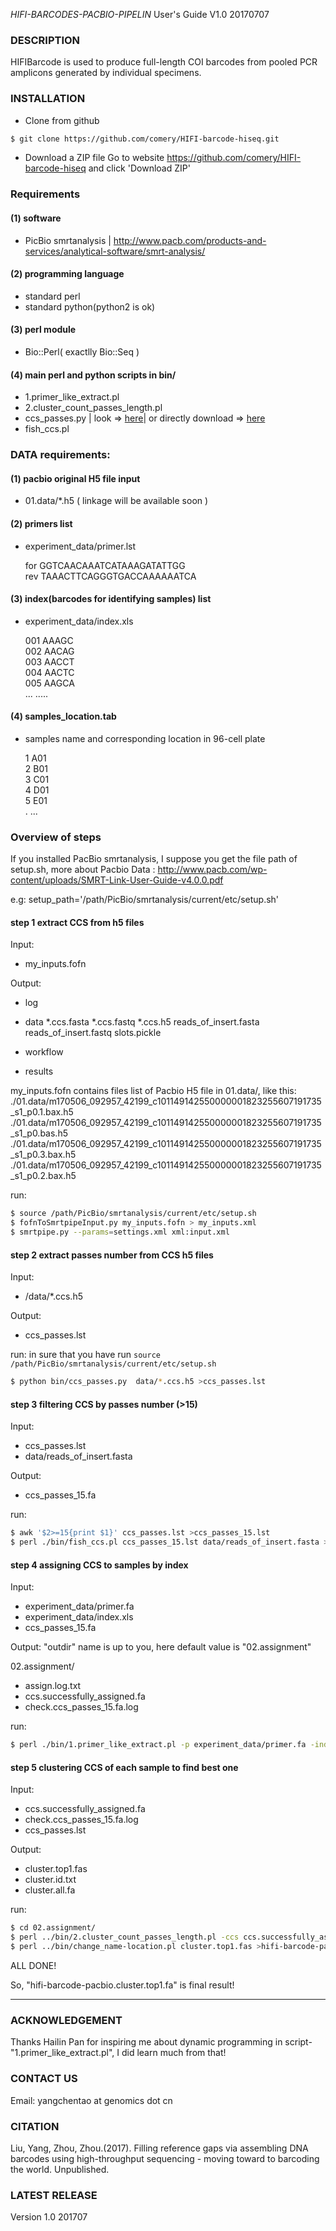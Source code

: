 *HIFI-BARCODES-PACBIO-PIPELIN* User's Guide V1.0 20170707


### DESCRIPTION
HIFIBarcode is used to produce full-length COI barcodes from pooled PCR
amplicons generated by individual specimens.

### INSTALLATION
- Clone from github
```bash
$ git clone https://github.com/comery/HIFI-barcode-hiseq.git
```
- Download a ZIP file
Go to website https://github.com/comery/HIFI-barcode-hiseq and click 'Download ZIP'
### Requirements 
#### (1) software 
- PicBio smrtanalysis | http://www.pacb.com/products-and-services/analytical-software/smrt-analysis/

#### (2) programming language
 - standard perl
 - standard python(python2 is ok)

#### (3) perl module
 - Bio::Perl( exactlly Bio::Seq )

#### (4) main perl and python scripts in bin/
 - 1.primer_like_extract.pl
 - 2.cluster_count_passes_length.pl
 - ccs_passes.py | look => [here](https://github.com/PacificBiosciences/Bioinformatics-Training/wiki/Extracting-Reads-of-Insert-(CCS)-number-of-passes)| or directly download => [here](https://github.com/PacificBiosciences/Bioinformatics-Training/raw/master/scripts/ccs_passes.py)
 - fish_ccs.pl

### DATA requirements:

#### (1) pacbio original H5 file input
 - 01.data/*.h5 ( linkage will be available soon )
#### (2) primers list
 -	experiment_data/primer.lst  
	
	for     GGTCAACAAATCATAAAGATATTGG  
	rev     TAAACTTCAGGGTGACCAAAAAATCA

#### (3) index(barcodes for identifying samples) list
 -  experiment_data/index.xls  
	
	001     AAAGC  
	002     AACAG  
	003     AACCT  
	004     AACTC  
	005     AAGCA  
	...		.....  

#### (4) samples_location.tab
- samples name and corresponding location in 96-cell plate  
	
	1	A01  
	2	B01  
	3	C01  
	4	D01  
	5	E01  
	.	...  

### Overview of steps

If you installed PacBio smrtanalysis, I suppose you get the  file path of setup.sh,
more about Pacbio Data : http://www.pacb.com/wp-content/uploads/SMRT-Link-User-Guide-v4.0.0.pdf

e.g:
	setup_path='/path/PicBio/smrtanalysis/current/etc/setup.sh'

#### step 1 extract CCS from h5 files
Input:
- my_inputs.fofn

Output:
- log
- data
	*.ccs.fasta
	*.ccs.fastq
	*.ccs.h5
	reads_of_insert.fasta
	reads_of_insert.fastq
	slots.pickle

- workflow
- results

my_inputs.fofn contains files list of Pacbio H5 file in 01.data/, like this:
	./01.data/m170506_092957_42199_c101149142550000001823255607191735_s1_p0.1.bax.h5
	./01.data/m170506_092957_42199_c101149142550000001823255607191735_s1_p0.bas.h5
	./01.data/m170506_092957_42199_c101149142550000001823255607191735_s1_p0.3.bax.h5
	./01.data/m170506_092957_42199_c101149142550000001823255607191735_s1_p0.2.bax.h5

run:
```bash
$ source /path/PicBio/smrtanalysis/current/etc/setup.sh
$ fofnToSmrtpipeInput.py my_inputs.fofn > my_inputs.xml
$ smrtpipe.py --params=settings.xml xml:input.xml
```

#### step 2 extract passes number from CCS h5 files
Input:
- /data/*.ccs.h5 

Output:
- ccs_passes.lst

run: in sure that you have run ```source /path/PicBio/smrtanalysis/current/etc/setup.sh```
```bash
$ python bin/ccs_passes.py  data/*.ccs.h5 >ccs_passes.lst
```

#### step 3 filtering CCS by passes number (>15)
Input:
- ccs_passes.lst
- data/reads_of_insert.fasta

Output:
- ccs_passes_15.fa

run:
```bash
$ awk '$2>=15{print $1}' ccs_passes.lst >ccs_passes_15.lst
$ perl ./bin/fish_ccs.pl ccs_passes_15.lst data/reads_of_insert.fasta >ccs_passes_15.fa
```
#### step 4 assigning CCS  to samples by index
Input:
- experiment_data/primer.fa
- experiment_data/index.xls
- ccs_passes_15.fa

Output: "outdir" name is up to you, here default value is "02.assignment"

02.assignment/
- assign.log.txt
- ccs.successfully_assigned.fa
- check.ccs_passes_15.fa.log

run:
```bash
$ perl ./bin/1.primer_like_extract.pl -p experiment_data/primer.fa -index experiment_data/index.xls -fa ccs_passes_15.fa -cm 2 -cg 1 
```
#### step 5 clustering CCS of each sample to find best one
Input:
- ccs.successfully_assigned.fa
- check.ccs_passes_15.fa.log
- ccs_passes.lst

Output:
- cluster.top1.fas
- cluster.id.txt
- cluster.all.fa

run:
```bash
$ cd 02.assignment/
$ perl ../bin/2.cluster_count_passes_length.pl -ccs ccs.successfully_assigned.fa -pattern check.ccs_passes_15.fa.log -passes ../ccs_passes.lst
$ perl ../bin/change_name-location.pl cluster.top1.fas >hifi-barcode-pacbio.cluster.top1.fa
```

ALL DONE!
	
So, "hifi-barcode-pacbio.cluster.top1.fa" is final result!

-----------------------------------------------------------------------------------------
### ACKNOWLEDGEMENT
Thanks Hailin Pan for inspiring me about dynamic programming in script-"1.primer_like_extract.pl", I did learn much from that!

### CONTACT US

Email:
yangchentao at genomics dot cn

### CITATION
Liu, Yang, Zhou, Zhou.(2017). Filling reference gaps via assembling DNA barcodes using high-throughput sequencing - moving toward to barcoding the world. Unpublished.

### LATEST RELEASE
Version 1.0 201707


